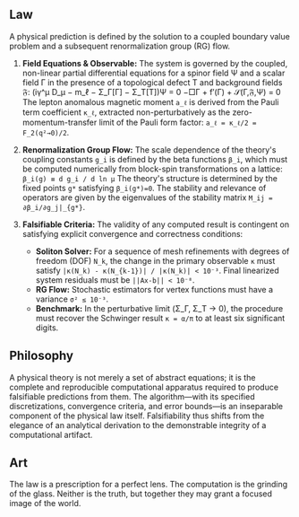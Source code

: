 ## Law
A physical prediction is defined by the solution to a coupled boundary value problem and a subsequent renormalization group (RG) flow.

1.  **Field Equations & Observable:** The system is governed by the coupled, non-linear partial differential equations for a spinor field Ψ and a scalar field Γ in the presence of a topological defect T and background fields 𝔉:
    (iγ^μ D_μ − m_ℓ − Σ_Γ[Γ] − Σ_T[T])Ψ = 0
    −□Γ + f′(Γ) + 𝒮(Γ,𝔉,Ψ) = 0
    The lepton anomalous magnetic moment `a_ℓ` is derived from the Pauli term coefficient `κ_ℓ`, extracted non-perturbatively as the zero-momentum-transfer limit of the Pauli form factor: `a_ℓ = κ_ℓ/2 = F_2(q²→0)/2`.

2.  **Renormalization Group Flow:** The scale dependence of the theory's coupling constants `g_i` is defined by the beta functions `β_i`, which must be computed numerically from block-spin transformations on a lattice:
    `β_i(g) ≡ d g_i / d ln μ`
    The theory's structure is determined by the fixed points `g*` satisfying `β_i(g*)=0`. The stability and relevance of operators are given by the eigenvalues of the stability matrix `M_ij = ∂β_i/∂g_j|_{g*}`.

3.  **Falsifiable Criteria:** The validity of any computed result is contingent on satisfying explicit convergence and correctness conditions:
    *   **Soliton Solver:** For a sequence of mesh refinements with degrees of freedom (DOF) `N_k`, the change in the primary observable `κ` must satisfy `|κ(N_k) - κ(N_{k-1})| / |κ(N_k)| < 10⁻³`. Final linearized system residuals must be `||Ax-b|| < 10⁻⁸`.
    *   **RG Flow:** Stochastic estimators for vertex functions must have a variance `σ² ≤ 10⁻³`.
    *   **Benchmark:** In the perturbative limit (Σ_Γ, Σ_T → 0), the procedure must recover the Schwinger result `κ = α/π` to at least six significant digits.

## Philosophy
A physical theory is not merely a set of abstract equations; it is the complete and reproducible computational apparatus required to produce falsifiable predictions from them. The algorithm—with its specified discretizations, convergence criteria, and error bounds—is an inseparable component of the physical law itself. Falsifiability thus shifts from the elegance of an analytical derivation to the demonstrable integrity of a computational artifact.

## Art
The law is a prescription for a perfect lens. The computation is the grinding of the glass. Neither is the truth, but together they may grant a focused image of the world.